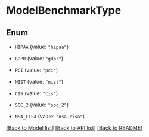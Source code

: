 # ModelBenchmarkType

## Enum


* `HIPAA` (value: `"hipaa"`)

* `GDPR` (value: `"gdpr"`)

* `PCI` (value: `"pci"`)

* `NIST` (value: `"nist"`)

* `CIS` (value: `"cis"`)

* `SOC_2` (value: `"soc_2"`)

* `NSA_CISA` (value: `"nsa-cisa"`)


[[Back to Model list]](../README.md#documentation-for-models) [[Back to API list]](../README.md#documentation-for-api-endpoints) [[Back to README]](../README.md)


